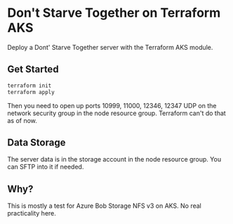 # Don't Starve Together on Terraform AKS

Deploy a Dont' Starve Together server with the Terraform AKS module.

## Get Started

```bash
terraform init
terraform apply
```

Then you need to open up ports 10999, 11000, 12346, 12347 UDP on the network security group in the node resource group. Terraform can't do that as of now.

## Data Storage
The server data is in the storage account in the node resource group. You can SFTP into it if needed.

## Why?
This is mostly a test for Azure Bob Storage NFS v3 on AKS. No real practicality here. 